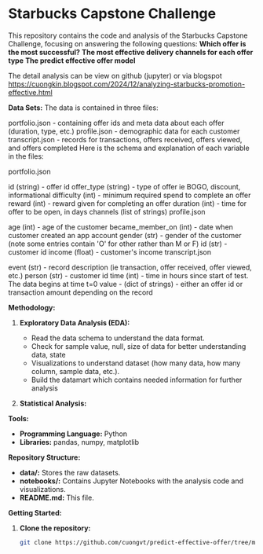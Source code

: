 # Starbucks Capstone Challenge

This repository contains the code and analysis of the Starbucks Capstone Challenge, focusing on answering the following questions:
**Which offer is the most successful?**
**The most effective delivery channels for each offer type**
**The predict effective offer model**

The detail analysis can be view on github (jupyter) or via blogspot
https://cuongkin.blogspot.com/2024/12/analyzing-starbucks-promotion-effective.html


**Data Sets:**
The data is contained in three files:

portfolio.json - containing offer ids and meta data about each offer (duration, type, etc.)
profile.json - demographic data for each customer
transcript.json - records for transactions, offers received, offers viewed, and offers completed
Here is the schema and explanation of each variable in the files:

portfolio.json

id (string) - offer id
offer_type (string) - type of offer ie BOGO, discount, informational
difficulty (int) - minimum required spend to complete an offer
reward (int) - reward given for completing an offer
duration (int) - time for offer to be open, in days
channels (list of strings)
profile.json

age (int) - age of the customer
became_member_on (int) - date when customer created an app account
gender (str) - gender of the customer (note some entries contain 'O' for other rather than M or F)
id (str) - customer id
income (float) - customer's income
transcript.json

event (str) - record description (ie transaction, offer received, offer viewed, etc.)
person (str) - customer id
time (int) - time in hours since start of test. The data begins at time t=0
value - (dict of strings) - either an offer id or transaction amount depending on the record

**Methodology:**

1. **Exploratory Data Analysis (EDA):**
    * Read the data schema to understand the data format.
	* Check for sample value, null, size of data for better understanding data, state
    * Visualizations to understand dataset (how many data, how many column, sample data, etc.).
    * Build the datamart which contains needed information for further analysis
	
2. **Statistical Analysis:**

**Tools:**

* **Programming Language:** Python
* **Libraries:** pandas, numpy, matplotlib

**Repository Structure:**

* **data/:** Stores the raw datasets.
* **notebooks/:** Contains Jupyter Notebooks with the analysis code and visualizations.
* **README.md:** This file.

**Getting Started:**

1. **Clone the repository:** 
   ```bash
   git clone https://github.com/cuongvt/predict-effective-offer/tree/main
